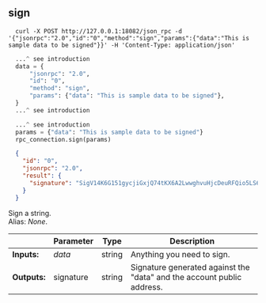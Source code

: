 ## **sign**     

```shell
  curl -X POST http://127.0.0.1:18082/json_rpc -d '{"jsonrpc":"2.0","id":"0","method":"sign","params":{"data":"This is sample data to be signed"}}' -H 'Content-Type: application/json'
```
```python
  ...^ see introduction
  data = {
      "jsonrpc": "2.0",
      "id": "0",
      "method": "sign",
      "params": {"data": "This is sample data to be signed"},
  }
  ...^ see introduction
```
```py
  ...^ see introduction
  params = {"data": "This is sample data to be signed"}
  rpc_connection.sign(params)
```
```json
  {
    "id": "0",
    "jsonrpc": "2.0",
    "result": {
      "signature": "SigV14K6G151gycjiGxjQ74tKX6A2LwwghvuHjcDeuRFQio5LS6Gb27BNxjYQY1dPuUvXkEbGQUkiHSVLPj4nJAHRrrw3"
    }
  }
```
Sign a string.  
Alias: *None*.  

|             | Parameter | Type   | Description
| ---         | ---       | ---    | ---
|**Inputs:**  | *data*    | string | Anything you need to sign.
|**Outputs:** | signature | string | Signature generated against the "data" and the account public address.
